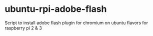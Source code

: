 # ubuntu-rpi-adobe-flash
Script to install adobe flash plugin for chromium on ubuntu flavors for raspberry pi 2 &amp; 3

